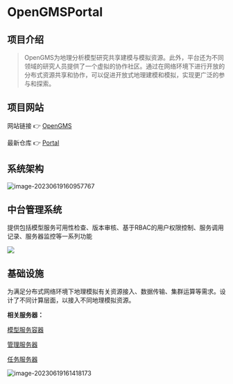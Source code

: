 # OpenGMSPortal



## 项目介绍

> OpenGMS为地理分析模型研究共享建模与模拟资源。此外，平台还为不同领域的研究人员提供了一个虚拟的协作社区。通过在网络环境下进行开放的分布式资源共享和协作，可以促进开放式地理建模和模拟，实现更广泛的参与和探索。


## 项目网站

网站链接 👉 [OpenGMS](https://geomodeling.njnu.edu.cn/)

最新仓库 👉 [Portal](https://gitee.com/KaiSama/portal)



## 系统架构

![image-20230619160957767](https://cdn.jsdelivr.net/gh/chance7bin/img-repo@main/blog/202306/202306191630294.png)



## 中台管理系统

提供包括模型服务可用性检查、版本审核、基于RBAC的用户权限控制、服务调用记录、服务器监控等一系列功能

![](https://blog-images-1301988137.cos.ap-nanjing.myqcloud.com/blog/2207/202307181652022.png)


## 基础设施

为满足分布式网络环境下地理模拟有关资源接入、数据传输、集群运算等需求。设计了不同计算层面，以接入不同地理模拟资源。

**相关服务器：**

[模型服务容器](https://gitee.com/geomodeling/GeoModelServiceContainer)

[管理服务器](https://gitee.com/chen7bin/manager-server)

[任务服务器](https://gitee.com/geomodeling/GeoModelTaskServer)

![image-20230619161418173](https://cdn.jsdelivr.net/gh/chance7bin/img-repo@main/blog/202306/202306191630513.png)



